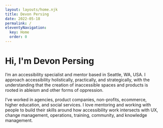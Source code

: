```yaml
---
layout: layouts/home.njk
title: Devon Persing
date: 2022-05-18
permalink: /
eleventyNavigation:
  key: Home
  order: 0
---
```

# Hi, I'm Devon Persing

I’m an accessibility specialist and mentor based in Seattle, WA, USA. I approach accessibility holistically, practically, and strategically, with the understanding that the creation of inaccessible spaces and products is rooted in ableism and other forms of oppression.

I’ve worked in agencies, product companies, non-profits, ecommerce, higher education, and social services. I love mentoring and working with people to build their skills around how accessibility work intersects with UX, change management, operations, training, community, and knowledge management.
